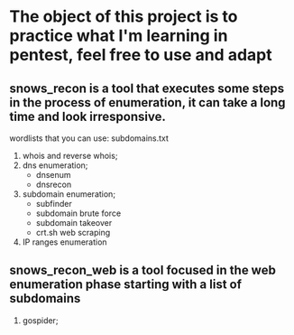 # The object of this project is to practice what I'm learning in pentest, feel free to use and adapt

## snows_recon is a tool that executes some steps in the process of enumeration, it can take a long time and look irresponsive.

wordlists that you can use:
subdomains.txt

1) whois and reverse whois;
2) dns enumeration;
	- dnsenum
	- dnsrecon
3) subdomain enumeration;
	- subfinder
	- subdomain brute force
	- subdomain takeover
	- crt.sh web scraping
4) IP ranges enumeration

## snows_recon_web is a tool focused in the web enumeration phase starting with a list of subdomains
1) gospider;

